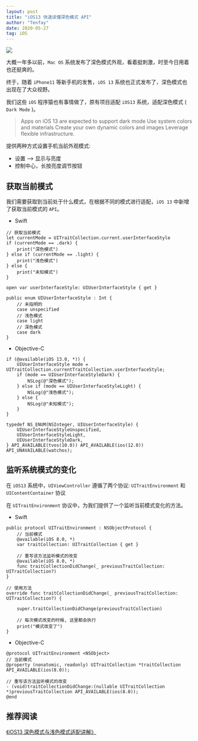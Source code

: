```yaml
---
layout: post
title: "iOS13 快速读懂深色模式 API"
author: "Tenfay"
date: 2020-05-27
tag: iOS
---
```


![](https://itenfay.github.io/images/ios13_dark/iOS13_dark_mode.jpg)

大概一年多以前，`Mac OS` 系统发布了深色模式外观，看着挺刺激，时至今日用着也还挺爽的。

终于，随着 `iPhone11` 等新手机的发售，`iOS 13` 系统也正式发布了，深色模式也出现在了大众视野。

我们这些 `iOS` 程序猿也有事情做了，原有项目适配 `iOS13` 系统，适配深色模式 ( `Dark Mode` )。

> Apps on iOS 13 are expected to support dark mode Use system colors and materials Create your own dynamic colors and images Leverage flexible infrastructure.

提供两种方式设置手机当前外观模式:

- 设置 --> 显示与亮度
- 控制中心，长按亮度调节按钮

## 获取当前模式

我们需要获取到当前处于什么模式，在根据不同的模式进行适配，`iOS 13` 中新增了获取当前模式的 `API`。

- Swift

```
// 获取当前模式
let currentMode = UITraitCollection.current.userInterfaceStyle
if (currentMode == .dark) {
    print("深色模式")
} else if (currentMode == .light) {
    print("浅色模式")
} else {
    print("未知模式")
}

open var userInterfaceStyle: UIUserInterfaceStyle { get } 

public enum UIUserInterfaceStyle : Int {
    // 未指明的
    case unspecified
    // 浅色模式
    case light
    // 深色模式
    case dark
}
```

- Objective-C

```
if (@available(iOS 13.0, *)) {
    UIUserInterfaceStyle mode = UITraitCollection.currentTraitCollection.userInterfaceStyle;
    if (mode == UIUserInterfaceStyleDark) {
        NSLog(@"深色模式");
    } else if (mode == UIUserInterfaceStyleLight) {
        NSLog(@"浅色模式");
    } else {
        NSLog(@"未知模式");
    }
}

typedef NS_ENUM(NSInteger, UIUserInterfaceStyle) {
    UIUserInterfaceStyleUnspecified,
    UIUserInterfaceStyleLight,
    UIUserInterfaceStyleDark,
} API_AVAILABLE(tvos(10.0)) API_AVAILABLE(ios(12.0)) API_UNAVAILABLE(watchos);
```

## 监听系统模式的变化

在 `iOS13` 系统中，`UIViewController` 遵循了两个协议: `UITraitEnvironment` 和`UIContentContainer` 协议

在 `UITraitEnvironment` 协议中，为我们提供了一个监听当前模式变化的方法。

- Swift 

```
public protocol UITraitEnvironment : NSObjectProtocol {
    // 当前模式
    @available(iOS 8.0, *)
    var traitCollection: UITraitCollection { get }

    // 重写该方法监听模式的改变
    @available(iOS 8.0, *)
    func traitCollectionDidChange(_ previousTraitCollection: UITraitCollection?)
}

// 使用方法
override func traitCollectionDidChange(_ previousTraitCollection: UITraitCollection?) {
    
    super.traitCollectionDidChange(previousTraitCollection)
    
    // 每次模式改变的时候, 这里都会执行
    print("模式改变了")
}
```

- Objective-C

```
@protocol UITraitEnvironment <NSObject>
// 当前模式
@property (nonatomic, readonly) UITraitCollection *traitCollection API_AVAILABLE(ios(8.0));

// 重写该方法监听模式的改变
- (void)traitCollectionDidChange:(nullable UITraitCollection *)previousTraitCollection API_AVAILABLE(ios(8.0));
@end
```

## 推荐阅读

[《iOS13 深色模式与浅色模式适配讲解》](https://itenfay.github.io/2020/06/01/adaptation-of-dark-mode-and-light-mode-in-iOS13)
